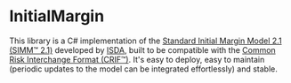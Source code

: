 # InitialMargin

This library is a C# implementation of the [Standard Initial Margin Model 2.1 (SIMM™ 2.1)](https://www.isda.org/2018/08/27/isda-publishes-isda-simm-2-1/) developed by [ISDA](https://www.isda.org), built to be compatible with the [Common Risk Interchange Format (CRIF™)](https://www.isda.org/a/owEDE/risk-data-standards-v1-36-public.pdf). It's easy to deploy, easy to maintain (periodic updates to the model can be integrated effortlessly) and stable.
